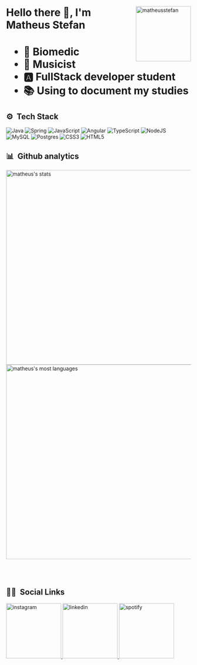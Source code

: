 <div>
  <img align="right" width="150em"src="https://komarev.com/ghpvc/?username=matheusstefan" alt="matheusstefan">
  <h1 align="left">Hello there 👋, I'm Matheus Stefan<h1/>
  <div align="left">
    <ul>
      <li> 🔬 Biomedic</li>
      <li> 🎼 Musicist</li>
      <li> 🅰️ FullStack developer student</li>
      <li> 📚 Using to document my studies</li>
    </ul>
   </div>
 </div>
  




  
## ⚙️ &nbsp;Tech Stack
![Java](https://img.shields.io/badge/java-%23ED8B00.svg?style=for-the-badge&logo=java&logoColor=white)
![Spring](https://img.shields.io/badge/spring-%236DB33F.svg?style=for-the-badge&logo=spring&logoColor=white)
![JavaScript](https://img.shields.io/badge/javascript-%23323330.svg?style=for-the-badge&logo=javascript&logoColor=%23F7DF1E)
![Angular](https://img.shields.io/badge/angular-%23DD0031.svg?style=for-the-badge&logo=angular&logoColor=white)
![TypeScript](https://img.shields.io/badge/typescript-%23007ACC.svg?style=for-the-badge&logo=typescript&logoColor=white)
![NodeJS](https://img.shields.io/badge/node.js-6DA55F?style=for-the-badge&logo=node.js&logoColor=white)
![MySQL](https://img.shields.io/badge/mysql-%2300f.svg?style=for-the-badge&logo=mysql&logoColor=white)
![Postgres](https://img.shields.io/badge/postgres-%23316192.svg?style=for-the-badge&logo=postgresql&logoColor=white)
![CSS3](https://img.shields.io/badge/css3-%231572B6.svg?style=for-the-badge&logo=css3&logoColor=white)
![HTML5](https://img.shields.io/badge/html5-%23E34F26.svg?style=for-the-badge&logo=html5&logoColor=white)

## 📊 &nbsp;Github analytics
<img width="530em" src="https://github-readme-stats.vercel.app/api?username=matheusstefan&show_icons=true&theme=vision-friendly-dark" alt="matheus's stats"/>
<img width="530em" src="https://github-readme-stats-sigma-five.vercel.app/api/top-langs/?username=matheusstefan&layout=compact&theme=vision-friendly-dark" alt="matheus's most languages"/>

<br><br>

## 👦🏻 &nbsp;Social Links
<p>
<a href="https://instagram.com/matheus_stefan" target="_blank">
  <img width="150em"src="https://img.shields.io/badge/matheusstefan-%23E4405F.svg?style=flat&logo=Instagram&logoColor=white" alt="instagram"/>
</a>
<a href="https://www.linkedin.com/in/matheus-stefan-rocco" target="_blank">
  <img width="150em"src="https://img.shields.io/badge/matheusstefan-%230077B5.svg?style=for-the-badge&logo=linkedin&logoColor=white" alt="linkedin"/>
</a>
<a href="https://open.spotify.com/artist/01nhiJDD1jA4Bu3VDTlPVN?si=YQe2ABTsQnaulkisqfIwYA" target="_blank">
  <img width="150em"src="https://img.shields.io/badge/matheusstefan-1ED760?style=for-the-badge&logo=spotify&logoColor=white" alt="spotify"/>
</a>
</p>
